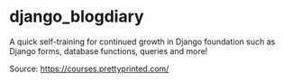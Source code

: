 # django_blogdiary
A quick self-training for continued growth in Django foundation such as Django forms, database functions, queries and more! 

Source: https://courses.prettyprinted.com/
